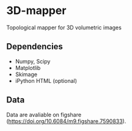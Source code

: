# 3D-mapper
Topological mapper for 3D volumetric images

## Dependencies
- Numpy, Scipy
- Matplotlib
- Skimage
- iPython HTML (optional)

## Data
Data are avaliable on figshare (https://doi.org/10.6084/m9.figshare.7590833).
